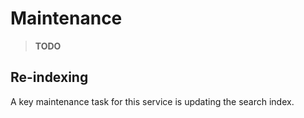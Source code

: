 # Maintenance

> **TODO**

## Re-indexing

A key maintenance task for this service is updating the search index.
